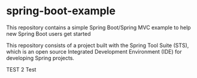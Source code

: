 # spring-boot-example
This repository contains a simple Spring Boot/Spring MVC example to help new Spring Boot users get started

This repository consists of a project built with the Spring Tool Suite (STS), which is an open source Integrated Development
Environment (IDE) for developing Spring projects.

TEST
2 Test
